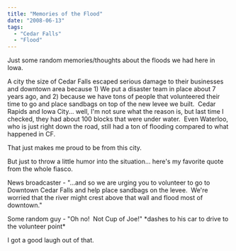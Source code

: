 ```yaml
---
title: "Memories of the Flood"
date: "2008-06-13"
tags:
  - "Cedar Falls"
  - "Flood"
---
```


Just some random memories/thoughts about the floods we had here in Iowa.

A city the size of Cedar Falls escaped serious damage to their businesses and downtown area because 1) We put a disaster team in place about 7 years ago, and 2) because we have tons of people that volunteered their time to go and place sandbags on top of the new levee we built.  Cedar Rapids and Iowa City... well, I'm not sure what the reason is, but last time I checked, they had about 100 blocks that were under water.  Even Waterloo, who is just right down the road, still had a ton of flooding compared to what happened in CF.

That just makes me proud to be from this city.

But just to throw a little humor into the situation... here's my favorite quote from the whole fiasco.

News broadcaster - "...and so we are urging you to volunteer to go to Downtown Cedar Falls and help place sandbags on the levee.  We're worried that the river might crest above that wall and flood most of downtown."

Some random guy - "Oh no!  Not Cup of Joe!" \*dashes to his car to drive to the volunteer point\*

I got a good laugh out of that.

